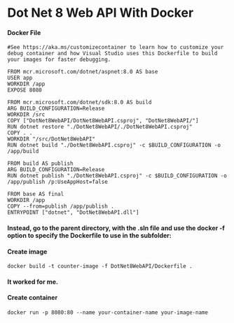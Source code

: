 # Dot Net 8 Web API With Docker

#### Docker File

```
#See https://aka.ms/customizecontainer to learn how to customize your debug container and how Visual Studio uses this Dockerfile to build your images for faster debugging.

FROM mcr.microsoft.com/dotnet/aspnet:8.0 AS base
USER app
WORKDIR /app
EXPOSE 8080

FROM mcr.microsoft.com/dotnet/sdk:8.0 AS build
ARG BUILD_CONFIGURATION=Release
WORKDIR /src
COPY ["DotNet8WebAPI/DotNet8WebAPI.csproj", "DotNet8WebAPI/"]
RUN dotnet restore "./DotNet8WebAPI/./DotNet8WebAPI.csproj"
COPY . .
WORKDIR "/src/DotNet8WebAPI"
RUN dotnet build "./DotNet8WebAPI.csproj" -c $BUILD_CONFIGURATION -o /app/build

FROM build AS publish
ARG BUILD_CONFIGURATION=Release
RUN dotnet publish "./DotNet8WebAPI.csproj" -c $BUILD_CONFIGURATION -o /app/publish /p:UseAppHost=false

FROM base AS final
WORKDIR /app
COPY --from=publish /app/publish .
ENTRYPOINT ["dotnet", "DotNet8WebAPI.dll"]
```

#### Instead, go to the parent directory, with the .sln file and use the docker -f option to specify the Dockerfile to use in the subfolder:
#### Create image
```
docker build -t counter-image -f DotNet8WebAPI/Dockerfile .
```
#### It worked for me.
#### Create container
```
docker run -p 8080:80 --name your-container-name your-image-name
```
